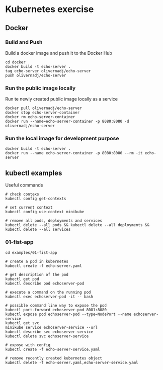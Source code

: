 # Kubernetes exercise 

## Docker

### Build and Push
Build a docker image and push it to the Docker Hub 
```
cd docker
docker build -t echo-server .
tag echo-server olivernadj/echo-server
push olivernadj/echo-server
```

### Run the public image locally
Run te newly created public image locally as a service
```
docker pull olivernadj/echo-server
docker stop echo-server-container
docker rm echo-server-container
docker run --name=echo-server-container -p 8080:8080 -d olivernadj/echo-server
```

### Run the local image for development purpose
```
docker build -t echo-server .
docker run --name echo-server-container -p 8080:8080 --rm -it echo-server
```

## kubectl examples

Useful commands
```
# check contexs
kubectl config get-contexts

# set current context
kubectl config use-context minikube

# remove all pods, deployments and services
kubectl delete --all pods && kubectl delete --all deployments && kubectl delete --all services

```


### 01-fist-app
```
cd examples/01-fist-app

# create a pod in kubernetes
kubectl create -f echo-server.yaml

# get description of the pod
kubectl get pod
kubectl describe pod echoserver-pod

# execute a command on the running pod
kubectl exec echoserver-pod -it -- bash

# possible command line way to expose the pod
kubectl port-forward echoserver-pod 8081:8080
kubectl expose pod echoserver-pod --type=NodePort --name echoserver-service
kubectl get svc
minikube service echoserver-service --url
kubectl describe svc echoserver-service
kubectl delete svc echoserver-service

# expose with config
kubectl create -f echo-server-service.yaml

# remove recently created kubernetes object
kubectl delete -f echo-server.yaml,echo-server-service.yaml
```





